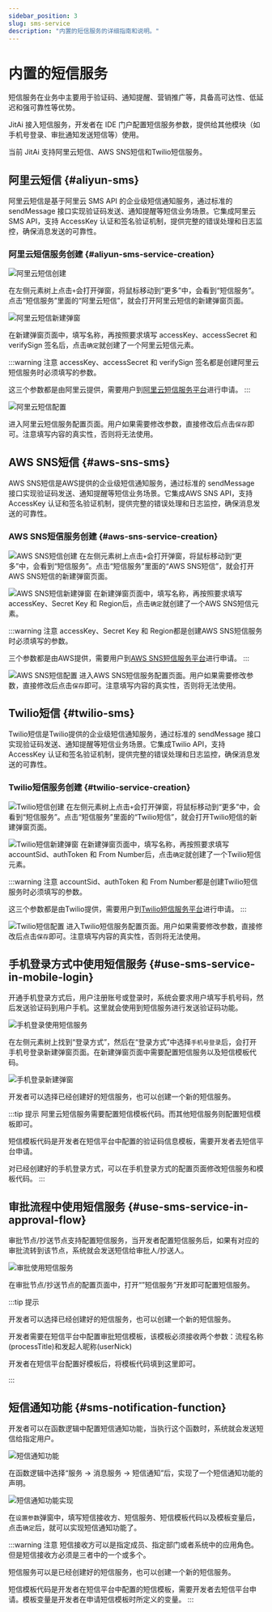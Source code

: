 ```yaml
---
sidebar_position: 3
slug: sms-service
description: "内置的短信服务的详细指南和说明。"
---
```


# 内置的短信服务
短信服务在业务中主要用于验证码、通知提醒、营销推广等，具备高可达性、低延迟和强可靠性等优势。

JitAi 接入短信服务，开发者在 IDE 门户配置短信服务参数，提供给其他模块（如手机号登录、审批通知发送短信等）使用。

当前 JitAi 支持阿里云短信、AWS SNS短信和Twilio短信服务。

## 阿里云短信 {#aliyun-sms}
阿里云短信是基于阿里云 SMS API 的企业级短信通知服务，通过标准的 sendMessage 接口实现验证码发送、通知提醒等短信业务场景。它集成阿里云 SMS API，支持 AccessKey 认证和签名验证机制，提供完整的错误处理和日志监控，确保消息发送的可靠性。

### 阿里云短信服务创建 {#aliyun-sms-service-creation}
![阿里云短信创建](./img/3/sms_2025-08-28_09-56-36.png)

在左侧元素树上点击`+`会打开弹窗，将鼠标移动到“更多”中，会看到“短信服务”。点击“短信服务”里面的“阿里云短信”，就会打开阿里云短信的新建弹窗页面。

![阿里云短信新建弹窗](./img/3/sms_2025-08-28_09-59-22.png)

在新建弹窗页面中，填写名称，再按照要求填写 accessKey、accessSecret 和 verifySign 签名后，点击`确定`就创建了一个阿里云短信元素。

:::warning 注意
accessKey、accessSecret 和 verifySign 签名都是创建阿里云短信服务时必须填写的参数。

这三个参数都是由阿里云提供，需要用户到[阿里云短信服务平台](https://help.aliyun.com/zh/sms/)进行申请。
:::

![阿里云短信配置](./img/3/sms_2025-08-28_10-20-49.png)

进入阿里云短信服务配置页面。用户如果需要修改参数，直接修改后点击`保存`即可。注意填写内容的真实性，否则将无法使用。

## AWS SNS短信 {#aws-sns-sms}
AWS SNS短信是AWS提供的企业级短信通知服务，通过标准的 sendMessage 接口实现验证码发送、通知提醒等短信业务场景。它集成AWS SNS API，支持 AccessKey 认证和签名验证机制，提供完整的错误处理和日志监控，确保消息发送的可靠性。

### AWS SNS短信服务创建 {#aws-sns-service-creation}
![AWS SNS短信创建](./img/3/sms_2025-10-17_14-24-03.png)
在左侧元素树上点击`+`会打开弹窗，将鼠标移动到“更多”中，会看到“短信服务”。点击“短信服务”里面的“AWS SNS短信”，就会打开AWS SNS短信的新建弹窗页面。

![AWS SNS短信新建弹窗](./img/3/sms_2025-10-17_14-26-53.png)
在新建弹窗页面中，填写名称，再按照要求填写 accessKey、Secret Key 和 Region后，点击`确定`就创建了一个AWS SNS短信元素。

:::warning 注意
accessKey、Secret Key 和 Region都是创建AWS SNS短信服务时必须填写的参数。

三个参数都是由AWS提供，需要用户到[AWS SNS短信服务平台](https://docs.aws.amazon.com/sns/latest/dg/welcome.html)进行申请。
:::

![AWS SNS短信配置](./img/3/sms_2025-10-17_14-27-51.png)
进入AWS SNS短信服务配置页面。用户如果需要修改参数，直接修改后点击`保存`即可。注意填写内容的真实性，否则将无法使用。

## Twilio短信 {#twilio-sms}
Twilio短信是Twilio提供的企业级短信通知服务，通过标准的 sendMessage 接口实现验证码发送、通知提醒等短信业务场景。它集成Twilio API，支持 AccessKey 认证和签名验证机制，提供完整的错误处理和日志监控，确保消息发送的可靠性。

### Twilio短信服务创建 {#twilio-service-creation}
![Twilio短信创建](./img/3/sms_2025-10-17_14-29-41.png)
在左侧元素树上点击`+`会打开弹窗，将鼠标移动到“更多”中，会看到“短信服务”。点击“短信服务”里面的“Twilio短信”，就会打开Twilio短信的新建弹窗页面。

![Twilio短信新建弹窗](./img/3/sms_2025-10-17_14-31-47.png)
在新建弹窗页面中，填写名称，再按照要求填写 accountSid、authToken 和 From Number后，点击`确定`就创建了一个Twilio短信元素。

:::warning 注意
accountSid、authToken 和 From Number都是创建Twilio短信服务时必须填写的参数。

这三个参数都是由Twilio提供，需要用户到[Twilio短信服务平台](https://www.twilio.com/docs/messaging)进行申请。
:::

![Twilio短信配置](./img/3/sms_2025-10-17_14-37-01.png)
进入Twilio短信服务配置页面。用户如果需要修改参数，直接修改后点击`保存`即可。注意填写内容的真实性，否则将无法使用。

## 手机登录方式中使用短信服务 {#use-sms-service-in-mobile-login}
开通手机登录方式后，用户注册账号或登录时，系统会要求用户填写手机号码，然后发送验证码到用户手机。这里就会使用到短信服务进行发送验证码功能。

![手机登录使用短信服务](./img/3/sms_2025-08-28_10-26-48.png)

在左侧元素树上找到“登录方式”，然后在“登录方式”中选择`手机号登录`后，会打开手机号登录新建弹窗页面。在新建弹窗页面中需要配置短信服务以及短信模板代码。

![手机登录新建弹窗](./img/3/sms_2025-08-28_10-31-13.png)

开发者可以选择已经创建好的短信服务，也可以创建一个新的短信服务。

:::tip 提示
阿里云短信服务需要配置短信模板代码。而其他短信服务则配置短信模板即可。

短信模板代码是开发者在短信平台中配置的验证码信息模板，需要开发者去短信平台申请。

对已经创建好的手机登录方式，可以在手机登录方式的配置页面修改短信服务和模板代码。
:::

## 审批流程中使用短信服务 {#use-sms-service-in-approval-flow}
审批节点/抄送节点支持配置短信服务，当开发者配置短信服务后，如果有对应的审批流转到该节点，系统就会发送短信给审批人/抄送人。

![审批使用短信服务](./img/3/sms_2025-08-28_10-56-19.png)

在审批节点/抄送节点的配置页面中，打开“”短信服务”开发即可配置短信服务。

:::tip 提示

开发者可以选择已经创建好的短信服务，也可以创建一个新的短信服务。

开发者需要在短信平台中配置审批短信模板，该模板必须接收两个参数：流程名称(processTitle)和发起人昵称(userNick)

开发者在短信平台配置好模板后，将模板代码填到这里即可。

:::

## 短信通知功能 {#sms-notification-function}
开发者可以在函数逻辑中配置短信通知功能，当执行这个函数时，系统就会发送短信给指定用户。

![短信通知功能](./img/3/sms_2025-08-28_11-17-56.png)

在函数逻辑中选择“服务 -> 消息服务 -> 短信通知”后，实现了一个短信通知功能的声明。

![短信通知功能实现](./img/3/sms_2025-08-28_11-21-21.png)

在`设置参数`弹窗中，填写短信接收方、短信服务、短信模板代码以及模板变量后，点击`确定`后，就可以实现短信通知功能了。

:::warning 注意
短信接收方可以是指定成员、指定部门或者系统中的应用角色。但是短信接收方必须是三者中的一个或多个。

短信服务可以是已经创建好的短信服务，也可以创建一个新的短信服务。

短信模板代码是开发者在短信平台中配置的短信模板，需要开发者去短信平台申请。模板变量是开发者在申请短信模板时所定义的变量。
:::

